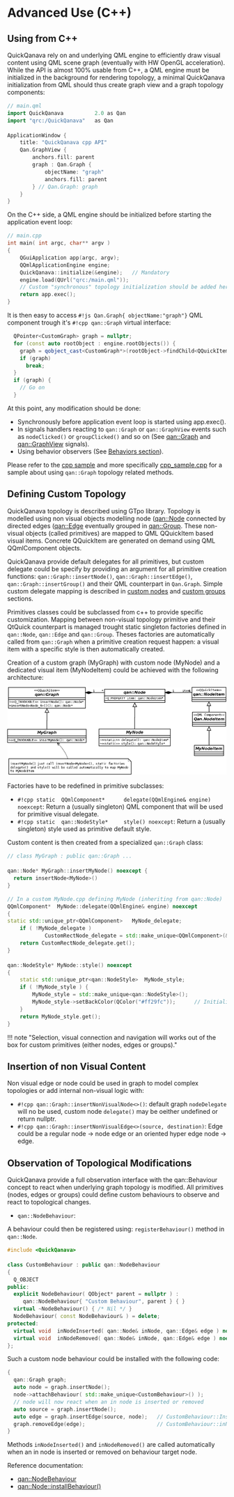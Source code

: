 Advanced Use (C++)
============================

Using from C++
------------------

QuickQanava rely on and underlying QML engine to efficiently draw visual content using QML scene graph (eventually with HW OpenGL acceleration). While the API is almost 100% usable from C++, a QML engine must be initialized in the background for rendering topology, a minimal QuickQanava initialization from QML should thus create graph view and a graph topology components:

``` cpp hl_lines="10"
// main.qml
import QuickQanava          2.0 as Qan
import "qrc:/QuickQanava"   as Qan

ApplicationWindow {
    title: "QuickQanava cpp API"
    Qan.GraphView {
        anchors.fill: parent
        graph : Qan.Graph {
            objectName: "graph"
            anchors.fill: parent
        } // Qan.Graph: graph
    }
}
```

On the C++ side, a QML engine should be initialized before starting the application event loop:

``` cpp hl_lines="7"
// main.cpp
int	main( int argc, char** argv )
{
    QGuiApplication app(argc, argv);
    QQmlApplicationEngine engine;
    QuickQanava::initialize(&engine);   // Mandatory
    engine.load(QUrl("qrc:/main.qml"));
    // Custom "synchronous" topology initialization should be added here    
    return app.exec();
}
```

It is then easy to access `#!js Qan.Graph{ objectName:"graph"}` QML component trough it's `#!cpp qan::Graph`  virtual interface:
``` cpp hl_lines="3"
  QPointer<CustomGraph> graph = nullptr;
  for (const auto rootObject : engine.rootObjects()) {
    graph = qobject_cast<CustomGraph*>(rootObject->findChild<QQuickItem *>("graph"));
    if (graph)
      break;
  }
  if (graph) {
    // Go on
  }
```

At this point, any modification should be done:

- Synchronously before application event loop is started using app.exec().
- In signals handlers reacting to `qan::Graph` or `qan::GraphView` events such as `nodeClicked()` or `groupClicked()` and so on (See [qan::Graph](https://github.com/cneben/QuickQanava/blob/master/src/qanGraph.h) and [qan::GraphView](https://github.com/cneben/QuickQanava/blob/master/src/qanGraphView.h) signals).
- Using behavior observers (See [Behaviors section](advanced.md#observation-of-topological-modifications)).

Please refer to the [cpp sample](https://github.com/cneben/QuickQanava/tree/master/samples/cpp) and more specifically [cpp_sample.cpp](https://github.com/cneben/QuickQanava/blob/master/samples/cpp/cpp_sample.cpp) for a sample about using `qan::Graph` topology related methods.

Defining Custom Topology
------------------

QuickQanava topology is described using GTpo library. Topology is modelled using non visual objects modelling node ([qan::Node](https://github.com/cneben/QuickQanava/blob/master/src/qanNode.h) connected by directed edges ([qan::Edge](https://github.com/cneben/QuickQanava/blob/master/src/qanEdge.h) eventually grouped in [qan::Group](https://github.com/cneben/QuickQanava/blob/master/src/qanGroup.h). These non-visual objects (called primitives) are mapped to QML QQuickItem based visual items. Concrete QQuickItem are generated on demand using QML QQmlComponent objects. 

QuickQanava provide default delegates for all primitives, but custom delegate could be specify by providing an argument for all primitive creation functions: `qan::Graph::insertNode()`, `qan::Graph::insertEdge()`, `qan::Graph::insertGroup()` and their QML counterpart in `Qan.Graph`. Simple custom delegate mapping is described in [custom nodes](nodes.md#defining-custom-nodes) and [custom groups](nodes.md#custom-groups) sections.

Primitives classes could be subclassed from c++ to provide specific customization. Mapping between non-visual topology primitive and their QtQuick counterpart is managed trought static singleton factories defined in `qan::Node`, `qan::Edge` and `qan::Group`. Theses factories are automatically called from `qan::Graph` when a primitive creation request happen: a visual item with a specific style is then automatically created.

Creation of a custom graph (MyGraph) with custom node (MyNode) and a dedicated visual item (MyNodeItem) could be achieved with the following architecture:

![Graph Class Diagram](advanced/class-custom-nodes.png)

Factories have to be redefined in primitive subclasses:

  - `#!cpp static  QQmlComponent*      delegate(QQmlEngine& engine) noexcept`: Return a (usually singleton) QML component that will be used for primitive visual delegate.
  - `#!cpp static  qan::NodeStyle*     style() noexcept`: Return a (usually singleton) style used as primitive default style.

Custom content is then created from a specialized `qan::Graph` class:

``` cpp hl_lines="4"
// class MyGraph : public qan::Graph ...

qan::Node* MyGraph::insertMyNode() noexcept {
  return insertNode<MyNode>()
}
```

``` cpp 
// In a custom MyNode.cpp defining MyNode (inheriting from qan::Node)
QQmlComponent*  MyNode::delegate(QQmlEngine& engine) noexcept
{
static std::unique_ptr<QQmlComponent>   MyNode_delegate;
    if ( !MyNode_delegate )
            CustomRectNode_delegate = std::make_unique<QQmlComponent>(&engine, "qrc:/MyNode.qml");
    return CustomRectNode_delegate.get();
}

qan::NodeStyle* MyNode::style() noexcept
{
	static std::unique_ptr<qan::NodeStyle>  MyNode_style;
    if ( !MyNode_style ) {
        MyNode_style = std::make_unique<qan::NodeStyle>();
        MyNode_style->setBackColor(QColor("#ff29fc"));		// Initialize primitive default style here
    }
    return MyNode_style.get();
}
```

!!! note "Selection, visual connection and navigation will works out of the box for custom primitives (either nodes, edges or groups)."

Insertion of non Visual Content
------------------

Non visual edge or node could be used in graph to model complex topologies or add internal non-visual logic with:

- `#!cpp qan::Graph::insertNonVisualNode<>()`: default graph `nodeDelegate` will no be used, custom node `delegate()` may be oeither undefined or return nullptr.
- `#!cpp qan::Graph::insertNonVisualEdge<>(source, destination)`: Edge could be a regular node -> node edge or an oriented hyper edge node -> edge.


Observation of Topological Modifications
------------------

QuickQanava provide a full observation interface with the qan::Behaviour concept to react when underlying graph topology is modified. All primitives (nodes, edges or groups) could define custom behaviours to observe and react to topological changes.

- `qan::NodeBehaviour`: 

A behaviour could then be registered using: `registerBehaviour()` method in `qan::Node`.

``` cpp hl_lines="12 13"
#include <QuickQanava>

class CustomBehaviour : public qan::NodeBehaviour
{
  Q_OBJECT
public:
  explicit NodeBehaviour( QObject* parent = nullptr ) :
     qan::NodeBehaviour{ "Custom Behaviour", parent } { }
  virtual ~NodeBehaviour() { /* Nil */ } 
  NodeBehaviour( const NodeBehaviour& ) = delete;
protected:
  virtual void  inNodeInserted( qan::Node& inNode, qan::Edge& edge ) noexcept override;
  virtual void  inNodeRemoved( qan::Node& inNode, qan::Edge& edge ) noexcept override;
};
```

Such a custom node behaviour could be installed with the following code:

``` cpp hl_lines="4"
{
  qan::Graph graph;
  auto node = graph.insertNode();
  node->attachBehaviour( std::make_unique<CustomBehaviour>() );
  // node will now react when an in node is inserted or removed
  auto source = graph.insertNode();
  auto edge = graph.insertEdge(source, node);   // CustomBehaviour::Inserted() called
  graph.removeEdge(edge);						// CustomBehaviour::inNodeRemoved() called
}
```

Methods `inNodeInserted()` and `inNodeRemoved()` are called automatically when an in node is inserted or removed on behaviour target node.

Reference documentation:

  - [qan::NodeBehaviour](https://github.com/cneben/QuickQanava/blob/master/src/qanBehaviour.h)
  - [qan::Node::installBehaviour()](https://github.com/cneben/QuickQanava/blob/425f1de0c75e1be85f51b90de517d75612978485/src/qanNode.h#L139)
  
